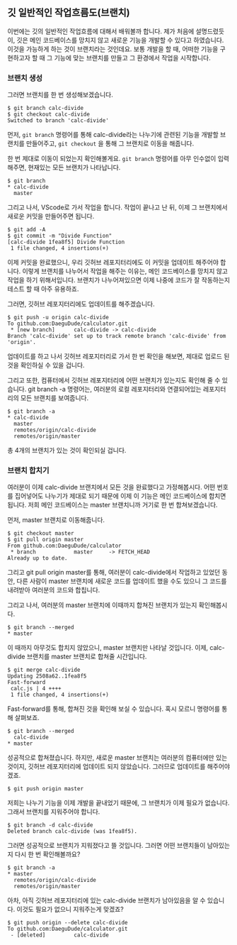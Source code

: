 ## 깃 일반적인 작업흐름도(브랜치)

이번에는 깃의 일반적인 작업흐름에 대해서 배워볼까 합니다. 제가 처음에 설명드렸듯이, 깃은 메인 코드베이스를 망치지 않고 새로운 기능을 개발할 수 있다고 하였습니다. 이것을 가능하게 하는 것이 브랜치라는 것인데요. 보통 개발을 할 때, 어떠한 기능을 구현하고자 할 때 그 기능에 맞는 브랜치를 만들고 그 환경에서 작업을 시작합니다.

### 브랜치 생성

그러면 브랜치를 한 번 생성해보겠습니다.

```shell
$ git branch calc-divide
$ git checkout calc-divide
Switched to branch 'calc-divide'
```

먼저, `git branch` 명령어를 통해 calc-divide라는 나누기에 관련된 기능을 개발할 브랜치를 만들어주고, `git checkout` 을 통해 그 브랜치로 이동을 해줍니다.

한 번 제대로 이동이 되었는지 확인해볼게요. `git branch` 명령어를 아무 인수없이 입력해주면, 현재있는 모든 브랜치가 나타납니다.

```shell
$ git branch
* calc-divide
  master
```

그리고 나서, VScode로 가서 작업을 합니다. 작업이 끝나고 난 뒤, 이제 그 브랜치에서 새로운 커밋을 만들어주면 됩니다.

```shell
$ git add -A
$ git commit -m "Divide Function"
[calc-divide 1fea8f5] Divide Function
 1 file changed, 4 insertions(+)
```

이제 커밋을 완료했으니, 우리 깃허브 레포지터리에도 이 커밋을 업데이트 해주어야 합니다. 이렇게 브랜치를 나누어서 작업을 해주는 이유는, 메인 코드베이스를 망치지 않고 작업을 하기 위해서입니다. 브랜치가 나누어져있으면 이제 나중에 코드가 잘 작동하는지 테스트 할 때 아주 유용하죠.

그러면, 깃허브 레포지터리에도 업데이트를 해주겠습니다.

```shell
$ git push -u origin calc-divide
To github.com:DaeguDude/calculator.git
 * [new branch]      calc-divide -> calc-divide
Branch 'calc-divide' set up to track remote branch 'calc-divide' from 'origin'.
```

업데이트를 하고 나서 깃허브 레포지터리로 가서 한 번 확인을 해보면, 제대로 업로드 된 것을 확인하실 수 있을 겁니다.

그리고 또한, 컴퓨터에서 깃허브 레포지터리에 어떤 브랜치가 있는지도 확인해 줄 수 있습니다. git branch -a 명령어는, 여러분의 로컬 레포지터리와 연결되어있는 레포지터리의 모든 브랜치를 보여줍니다.

```shell
$ git branch -a
* calc-divide
  master
  remotes/origin/calc-divide
  remotes/origin/master
```

총 4개의 브랜치가 있는 것이 확인되실 겁니다.

### 브랜치 합치기

여러분이 이제 calc-divide 브랜치에서 모든 것을 완료했다고 가정해봅시다. 어떤 번호를 집어넣어도 나누기가 제대로 되기 때문에 이제 이 기능은 메인 코드베이스에 합치면 됩니다. 저희 메인 코드베이스는 master 브랜치니까 거기로 한 번 합쳐보겠습니다.

먼저, master 브랜치로 이동해줍니다.

```shell
$ git checkout master
$ git pull origin master
From github.com:DaeguDude/calculator
 * branch            master     -> FETCH_HEAD
Already up to date.
```

그리고 git pull origin master를 통해, 여러분이 calc-divide에서 작업하고 있었던 동안, 다른 사람이 master 브랜치에 새로운 코드를 업데이트 했을 수도 있으니 그 코드를 내려받아 여러분의 코드와 합칩니다.

그리고 나서, 여러분의 master 브랜치에 이때까지 합쳐진 브랜치가 있는지 확인해봅시다.

```shell
$ git branch --merged
* master
```

이 때까지 아무것도 합치지 않았으니, master 브랜치만 나타날 것입니다. 이제, calc-divide 브랜치를 master 브랜치로 합쳐줄 시간입니다.

```shell
$ git merge calc-divide
Updating 2508a62..1fea8f5
Fast-forward
 calc.js | 4 ++++
 1 file changed, 4 insertions(+)
```

Fast-forward를 통해, 합쳐진 것을 확인해 보실 수 있습니다. 혹시 모르니 명령어를 통해 살펴보죠.

```shell
$ git branch --merged
  calc-divide
* master
```

성공적으로 합쳐졌습니다. 하지만, 새로운 master 브랜치는 여러분의 컴퓨터에만 있는 것이지, 깃허브 레포지터리에 업데이트 되지 않았습니다. 그러므로 업데이트를 해주어야 겠죠.

```shell
$ git push origin master
```

저희는 나누기 기능을 이제 개발을 끝내었기 때문에, 그 브랜치가 이제 필요가 없습니다. 그래서 브랜치를 지워주어야 합니다.

```shell
$ git branch -d calc-divide
Deleted branch calc-divide (was 1fea8f5).
```

그러면 성공적으로 브랜치가 지워졌다고 뜰 것입니다. 그러면 어떤 브랜치들이 남아있는지 다시 한 번 확인해볼까요?

```shell
$ git branch -a
* master
  remotes/origin/calc-divide
  remotes/origin/master
```

아차, 아직 깃허브 레포지터리에 있는 calc-divide 브랜치가 남아있음을 알 수 있습니다. 이것도 필요가 없으니 지워주는게 맞겠죠?

```shell
$ git push origin --delete calc-divide
To github.com:DaeguDude/calculator.git
 - [deleted]         calc-divide
```